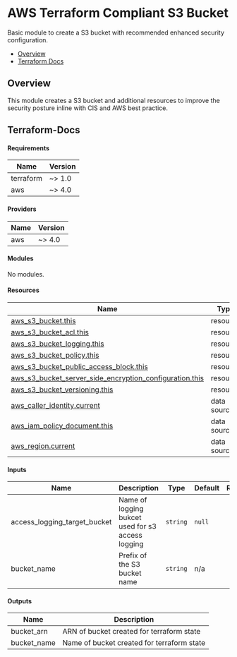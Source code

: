 # AWS Terraform Compliant S3 Bucket

Basic module to create a S3 bucket with recommended enhanced security configuration.

- [Overview](#overview)
- [Terraform Docs](#terraform-docs)

## Overview

This module creates a S3 bucket and additional resources to improve the security posture inline with CIS and AWS best practice.

## Terraform-Docs

<!-- BEGIN_TF_DOCS -->
#### Requirements

| Name | Version |
|------|---------|
| terraform | ~> 1.0 |
| aws | ~> 4.0 |

#### Providers

| Name | Version |
|------|---------|
| aws | ~> 4.0 |

#### Modules

No modules.

#### Resources

| Name | Type |
|------|------|
| [aws_s3_bucket.this](https://registry.terraform.io/providers/hashicorp/aws/latest/docs/resources/s3_bucket) | resource |
| [aws_s3_bucket_acl.this](https://registry.terraform.io/providers/hashicorp/aws/latest/docs/resources/s3_bucket_acl) | resource |
| [aws_s3_bucket_logging.this](https://registry.terraform.io/providers/hashicorp/aws/latest/docs/resources/s3_bucket_logging) | resource |
| [aws_s3_bucket_policy.this](https://registry.terraform.io/providers/hashicorp/aws/latest/docs/resources/s3_bucket_policy) | resource |
| [aws_s3_bucket_public_access_block.this](https://registry.terraform.io/providers/hashicorp/aws/latest/docs/resources/s3_bucket_public_access_block) | resource |
| [aws_s3_bucket_server_side_encryption_configuration.this](https://registry.terraform.io/providers/hashicorp/aws/latest/docs/resources/s3_bucket_server_side_encryption_configuration) | resource |
| [aws_s3_bucket_versioning.this](https://registry.terraform.io/providers/hashicorp/aws/latest/docs/resources/s3_bucket_versioning) | resource |
| [aws_caller_identity.current](https://registry.terraform.io/providers/hashicorp/aws/latest/docs/data-sources/caller_identity) | data source |
| [aws_iam_policy_document.this](https://registry.terraform.io/providers/hashicorp/aws/latest/docs/data-sources/iam_policy_document) | data source |
| [aws_region.current](https://registry.terraform.io/providers/hashicorp/aws/latest/docs/data-sources/region) | data source |

#### Inputs

| Name | Description | Type | Default | Required |
|------|-------------|------|---------|:--------:|
| access_logging_target_bucket | Name of logging bukcet used for s3 access logging | `string` | `null` | no |
| bucket_name | Prefix of the S3 bucket name | `string` | n/a | yes |

#### Outputs

| Name | Description |
|------|-------------|
| bucket_arn | ARN of bucket created for terraform state |
| bucket_name | Name of bucket created for terraform state |
<!-- END_TF_DOCS -->